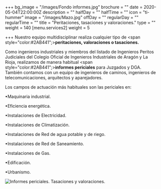 +++
bg_image = "/images/Fondo informes.jpg"
brochure = ""
date = 2020-05-04T22:00:00Z
description = ""
halfDay = ""
halfTime = ""
icon = "ti-hummer"
image = "/images/Mazo.jpg"
offDay = ""
regularDay = ""
regularTime = ""
title = "Peritaciones, tasaciones y valoraciones."
type = ""
weight = 140
[menu.services2]
weight = 5

+++
Nuestro equipo multidisciplinar realiza cualquier tipo de <span style="color:#2AB441";>**peritaciones, valoraciones o tasaciones.** </span>

Como ingenieros industriales y miembros del listado de Ingenieros Peritos Judiciales del Colegio Oficial de Ingenieros Industriales de Aragón y La Rioja, realizamos de manera habitual <span style="color:#2AB441";>**informes periciales** </span>para Juzgados y DGA. También contamos con un equipo de ingenieros de caminos, ingenieros de telecomunicaciones, arquitectos y aparejadores.

Los campos de actuación más habituales son las periciales en:

•Maquinaria industrial.

•Eficiencia energética.

•Instalaciones de Electricidad.

•Instalaciones de Climatización.

•Instalaciones de Red de agua potable y de riego.

•Instalaciones de Red de Saneamiento.

•Instalaciones de Gas.

•Edificación.

•Urbanismo.

![Informes periciales. Tasaciones y valoraciones.](/images/Periciales.jpg "Informes periciales. Tasaciones y valoraciones.")